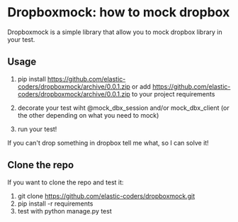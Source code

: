 # Dropboxmock: how to mock dropbox

Dropboxmock is a simple library that allow you to mock dropbox library 
in your test.

## Usage

1) pip install https://github.com/elastic-coders/dropboxmock/archive/0.0.1.zip
or add https://github.com/elastic-coders/dropboxmock/archive/0.0.1.zip to your project requirements

2) decorate your test wiht @mock_dbx_session and/or mock_dbx_client (or the other depending on what you need to mock)

3) run your test!

If you can't drop something in dropbox tell me what, so I can solve it!

## Clone the repo
If you want to clone the repo and test it:
1) git clone https://github.com/elastic-coders/dropboxmock.git
2) pip install -r requirements
3) test with python manage.py test

